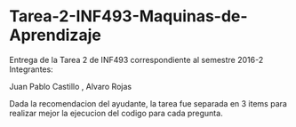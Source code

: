 # Tarea-2-INF493-Maquinas-de-Aprendizaje
Entrega de la Tarea 2 de INF493 correspondiente al semestre 2016-2 Integrantes:

Juan Pablo Castillo , Alvaro Rojas

Dada la recomendacion del ayudante, la tarea fue separada en 3 items para realizar mejor la ejecucion del codigo para cada pregunta.

